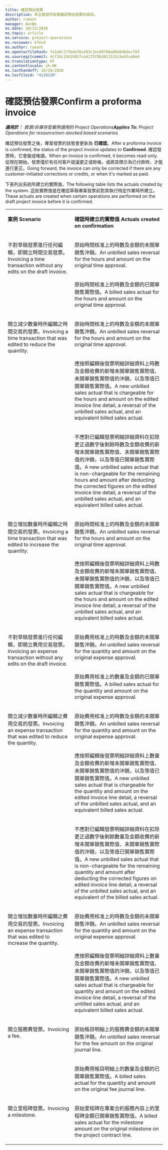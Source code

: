 ```yaml
---
title: 確認預估發票
description: 本主題提供有關確認預估發票的資訊。
author: rumant
manager: AnnBe
ms.date: 10/13/2020
ms.topic: article
ms.service: project-operations
ms.reviewer: kfend
ms.author: rumant
ms.openlocfilehash: fa1e6c17fbda76a283c2ec68760a00e846decf83
ms.sourcegitcommit: 4cf1dc1561b92fca4175f0b3813133c5e63ce8e6
ms.translationtype: HT
ms.contentlocale: zh-HK
ms.lasthandoff: 10/28/2020
ms.locfileid: "4128130"
---
```

# <a name="confirm-a-proforma-invoice"></a><span data-ttu-id="1f93f-103">確認預估發票</span><span class="sxs-lookup"><span data-stu-id="1f93f-103">Confirm a proforma invoice</span></span>

<span data-ttu-id="1f93f-104">_**適用於：** 資源/非庫存型案例適用的 Project Operations_</span><span class="sxs-lookup"><span data-stu-id="1f93f-104">_**Applies To:** Project Operations for resource/non-stocked based scenarios_</span></span>

<span data-ttu-id="1f93f-105">確認預估發票之後，專案發票的狀態會更新為 **已確認**。</span><span class="sxs-lookup"><span data-stu-id="1f93f-105">After a proforma invoice is confirmed, the status of the project invoice updates to **Confirmed**.</span></span> <span data-ttu-id="1f93f-106">確認發票時，它會變成唯讀。</span><span class="sxs-lookup"><span data-stu-id="1f93f-106">When an invoice is confirmed, it becomes read-only.</span></span> <span data-ttu-id="1f93f-107">從現在開始，發票僅於有任何客戶提議更正或賒帳，或將其標示為已付款時，才能進行更正。</span><span class="sxs-lookup"><span data-stu-id="1f93f-107">Going forward, the invoice can only be corrected if there are any customer-initiated corrections or credits, or when it's marked as paid.</span></span>

<span data-ttu-id="1f93f-108">下表列出系統所建立的實際值。</span><span class="sxs-lookup"><span data-stu-id="1f93f-108">The following table lists the actuals created by the system.</span></span> <span data-ttu-id="1f93f-109">這些實際值是在確認草稿專案發票前對其執行特定作業時所建立。</span><span class="sxs-lookup"><span data-stu-id="1f93f-109">These actuals are created when certain operations are performed on the draft project invoice before it is confirmed.</span></span>

<table border="0" cellspacing="0" cellpadding="0">
    <tbody>
        <tr>
            <td width="416" valign="top">
                <p><span data-ttu-id="1f93f-110">
                    <strong>案例</strong>
                </span><span class="sxs-lookup"><span data-stu-id="1f93f-110">
                    <strong>Scenario</strong>
                </span></span></p>
            </td>
            <td width="608" valign="top">
                <p><span data-ttu-id="1f93f-111">
                    <strong>確認時建立的實際值</strong>
                </span><span class="sxs-lookup"><span data-stu-id="1f93f-111">
                    <strong>Actuals created on confirmation</strong>
                </span></span></p>
            </td>
        </tr>
        <tr>
            <td width="216" rowspan="2" valign="top">
                <p>
<span data-ttu-id="1f93f-112">不對草稿發票進行任何編輯，即開立時間交易發票。</span><span class="sxs-lookup"><span data-stu-id="1f93f-112">Invoicing a time transaction without any edits on the draft invoice.</span></span>
                </p>
            </td>
            <td width="408" valign="top">
                <p>
<span data-ttu-id="1f93f-113">原始時間核准上的時數及金額的未開單銷售沖銷。</span><span class="sxs-lookup"><span data-stu-id="1f93f-113">An unbilled sales reversal for the hours and amount on the original time approval.</span></span>
                </p>
            </td>
        </tr>
        <tr>
            <td width="408" valign="top">
                <p>
<span data-ttu-id="1f93f-114">原始時間核准上的時數及金額的已開單銷售實際值。</span><span class="sxs-lookup"><span data-stu-id="1f93f-114">A billed sales actual for the hours and amount on the original time approval.</span></span>
                </p>
            </td>
        </tr>
        <tr>
            <td width="216" rowspan="3" valign="top">
                <p>
<span data-ttu-id="1f93f-115">開立減少數量時所編輯之時間交易的發票。</span><span class="sxs-lookup"><span data-stu-id="1f93f-115">Invoicing a time transaction that was edited to reduce the quantity.</span></span>
                </p>
            </td>
            <td width="408" valign="top">
                <p>
<span data-ttu-id="1f93f-116">原始時間核准上的時數及金額的未開單銷售沖銷。</span><span class="sxs-lookup"><span data-stu-id="1f93f-116">An unbilled sales reversal for the hours and amount on the original time approval.</span></span>
                </p>
            </td>
        </tr>
        <tr>
            <td width="408" valign="top">
                <p>
<span data-ttu-id="1f93f-117">應按照編輯後發票明細詳細資料上時數及金額收費的新增未開單銷售實際值、未開單銷售實際值的沖銷，以及等值已開單銷售實際值。</span><span class="sxs-lookup"><span data-stu-id="1f93f-117">A new unbilled sales actual that is chargeable for the hours and amount on the edited invoice line detail, a reversal of the unbilled sales actual, and an equivalent billed sales actual.</span></span>
                </p>
            </td>
        </tr>
        <tr>
            <td width="408" valign="top">
                <p>
<span data-ttu-id="1f93f-118">不應對已編輯發票明細詳細資料在扣除更正過數字後剩餘時數及金額收費的新增未開單銷售實際值、未開單銷售實際值的沖銷，以及等值已開單銷售實際值。</span><span class="sxs-lookup"><span data-stu-id="1f93f-118">A new unbilled sales actual that is non-chargeable for the remaining hours and amount after deducting the corrected figures on the edited invoice line detail, a reversal of the unbilled sales actual, and an equivalent billed sales actual.</span></span>
                </p>
            </td>
        </tr>
        <tr>
            <td width="216" rowspan="2" valign="top">
                <p>
<span data-ttu-id="1f93f-119">開立增加數量時所編輯之時間交易的發票。</span><span class="sxs-lookup"><span data-stu-id="1f93f-119">Invoicing a time transaction that was edited to increase the quantity.</span></span>
                </p>
            </td>
            <td width="408" valign="top">
                <p>
<span data-ttu-id="1f93f-120">原始時間核准上的時數及金額的未開單銷售沖銷。</span><span class="sxs-lookup"><span data-stu-id="1f93f-120">An unbilled sales reversal for the hours and amount on the original time approval.</span></span>
                </p>
            </td>
        </tr>
        <tr>
            <td width="408" valign="top">
                <p>
<span data-ttu-id="1f93f-121">應按照編輯後發票明細詳細資料上時數及金額收費的新增未開單銷售實際值、未開單銷售實際值的沖銷，以及等值已開單銷售實際值。</span><span class="sxs-lookup"><span data-stu-id="1f93f-121">A new unbilled sales actual that is chargeable for the hours and amount on the edited invoice line detail, a reversal of the unbilled sales actual, and an equivalent billed sales actual.</span></span>
                </p>
            </td>
        </tr>
        <tr>
            <td width="216" rowspan="2" valign="top">
                <p>
<span data-ttu-id="1f93f-122">不對草稿發票進行任何編輯，即開立費用交易發票。</span><span class="sxs-lookup"><span data-stu-id="1f93f-122">Invoicing an expense transaction without any edits on the draft invoice.</span></span>
                </p>
            </td>
            <td width="408" valign="top">
                <p>
<span data-ttu-id="1f93f-123">原始費用核准上的時數及金額的未開單銷售沖銷。</span><span class="sxs-lookup"><span data-stu-id="1f93f-123">An unbilled sales reversal for the quantity and amount on the original expense approval.</span></span>
                </p>
            </td>
        </tr>
        <tr>
            <td width="408" valign="top">
                <p>
<span data-ttu-id="1f93f-124">原始費用核准上的數量及金額的已開單銷售實際值。</span><span class="sxs-lookup"><span data-stu-id="1f93f-124">A billed sales actual for the quantity and amount on the original expense approval.</span></span>
                </p>
            </td>
        </tr>
        <tr>
            <td width="216" rowspan="3" valign="top">
                <p>
<span data-ttu-id="1f93f-125">開立減少數量時所編輯之費用交易的發票。</span><span class="sxs-lookup"><span data-stu-id="1f93f-125">Invoicing an expense transaction that was edited to reduce the quantity.</span></span>
                </p>
            </td>
            <td width="408" valign="top">
                <p>
<span data-ttu-id="1f93f-126">原始費用核准上的時數及金額的未開單銷售沖銷。</span><span class="sxs-lookup"><span data-stu-id="1f93f-126">An unbilled sales reversal for the quantity and amount on the original expense approval.</span></span>
                </p>
            </td>
        </tr>
        <tr>
            <td width="408" valign="top">
                <p>
<span data-ttu-id="1f93f-127">應按照編輯後發票明細詳細資料上數量及金額收費的新增未開單銷售實際值、未開單銷售實際值的沖銷，以及等值已開單銷售實際值。</span><span class="sxs-lookup"><span data-stu-id="1f93f-127">A new unbilled sales actual that is chargeable for the quantity and amount on the edited invoice line detail, a reversal of the unbilled sales actual, and an equivalent billed sales actual.</span></span> 
                </p>
            </td>
        </tr>
        <tr>
            <td width="408" valign="top">
                <p>
<span data-ttu-id="1f93f-128">不應對已編輯發票明細詳細資料在扣除更正過數字後剩餘數量及金額收費的新增未開單銷售實際值、未開單銷售實際值的沖銷，以及等值已開單銷售實際值。</span><span class="sxs-lookup"><span data-stu-id="1f93f-128">A new unbilled sales actual that is non-chargeable for the remaining quantity and amount after deducting the corrected figures on edited invoice line detail, a reversal of the unbilled sales actual, and an equivalent of the billed sales actual.</span></span>
                </p>
            </td>
        </tr>
        <tr>
            <td width="216" rowspan="2" valign="top">
                <p>
<span data-ttu-id="1f93f-129">開立增加數量時所編輯之費用交易的發票。</span><span class="sxs-lookup"><span data-stu-id="1f93f-129">Invoicing an expense transaction that was edited to increase the quantity.</span></span>
                </p>
            </td>
            <td width="408" valign="top">
                <p>
<span data-ttu-id="1f93f-130">原始費用核准上的時數及金額的未開單銷售沖銷。</span><span class="sxs-lookup"><span data-stu-id="1f93f-130">An unbilled sales reversal for the quantity and amount on the original expense approval.</span></span>
                </p>
            </td>
        </tr>
        <tr>
            <td width="408" valign="top">
                <p>
<span data-ttu-id="1f93f-131">應按照編輯後發票明細詳細資料上數量及金額收費的新增未開單銷售實際值、未開單銷售實際值的沖銷，以及等值已開單銷售實際值。</span><span class="sxs-lookup"><span data-stu-id="1f93f-131">A new unbilled sales actual that is chargeable for quantity and amount on the edited invoice line detail, a reversal of the untilled sales actual, and an equivalent billed sales actual.</span></span>
                </p>
            </td>
        </tr>
        <tr>
            <td width="216" rowspan="2" valign="top">
                <p>
<span data-ttu-id="1f93f-132">開立服務費發票。</span><span class="sxs-lookup"><span data-stu-id="1f93f-132">Invoicing a fee.</span></span>
                </p>
            </td>
            <td width="408" valign="top">
                <p>
<span data-ttu-id="1f93f-133">原始帳目明細上的服務費金額的未開單銷售沖銷。</span><span class="sxs-lookup"><span data-stu-id="1f93f-133">An unbilled sales reversal for the fee amount on the original journal line.</span></span>
                </p>
            </td>
        </tr>
        <tr>
            <td width="408" valign="top">
                <p>
<span data-ttu-id="1f93f-134">原始費用帳目明細上的數量及金額的已開單銷售實際值。</span><span class="sxs-lookup"><span data-stu-id="1f93f-134">A billed sales actual for the quantity and amount on the original fee journal line.</span></span>
                </p>
            </td>
        </tr>
        <tr>
            <td width="216" valign="top">
                <p>
<span data-ttu-id="1f93f-135">開立里程碑發票。</span><span class="sxs-lookup"><span data-stu-id="1f93f-135">Invoicing a milestone.</span></span>
                </p>
            </td>
            <td width="408" valign="top">
                <p>
<span data-ttu-id="1f93f-136">原始里程碑在專案合約服務內容上的里程碑金額已開單銷售實際值。</span><span class="sxs-lookup"><span data-stu-id="1f93f-136">A billed sales actual for the milestone amount on the original milestone on the project contract line.</span></span>
                </p>
            </td>
        </tr>
    </tbody>
</table>
